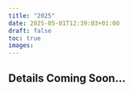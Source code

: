 ```yaml
---
title: "2025"
date: 2025-05-01T12:39:03+01:00
draft: false
toc: true
images:
---
```


## Details Coming Soon...
